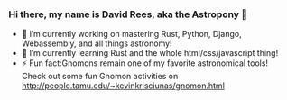 ### Hi there, my name is David Rees, aka the Astropony 👋

<!--
**astroponyrees/astroponyrees** is a ✨ _special_ ✨ repository because its `README.md` (this file) appears on your GitHub profile.

Here are some ideas to get you started:
-->

- 🔭 I’m currently working on mastering Rust, Python, Django, Webassembly, and all things astronomy!
- 🌱 I’m currently learning Rust and the whole html/css/javascript thing!
- ⚡ Fun fact:Gnomons remain one of my favorite astronomical tools! Check out some fun Gnomon activities on http://people.tamu.edu/~kevinkrisciunas/gnomon.html

